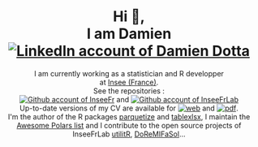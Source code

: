 <h1 align="center">
  Hi 👋,
  </br>I am Damien
  </br>
  <a href="https://www.linkedin.com/in/damien-dotta-078a18101/">
    <img alt="LinkedIn account of Damien Dotta" src="https://shields.io/badge/LinkedIn-damiendotta-333?logo=linkedin&logoColor=white"/>
  </a>

</h1>
<p align="center">
  I am currently working as a statistician and R developper</br>
  at <a href="https://www.insee.fr/en/accueil">Insee (France)</a>.</br>
  See the repositories :</br>  
    <a href="https://github.com/InseeFr">
       <img alt="Github account of InseeFr" src="https://shields.io/badge/InseeFr-333?logo=github&logoColor=white"/></a>
       and
    <a href="https://github.com/InseeFrLab">
       <img alt="Github account of InseeFrLab" src="https://shields.io/badge/InseeFrLab-333?logo=github&logoColor=white"/></a></br>
  Up-to-date versions of my CV are available for <a href="https://ddotta.github.io/CV/CV"><img alt="web"/></a> and 
  <a href="https://github.com/ddotta/CV/raw/print/CV.pdf"><img alt="pdf"/></a>.  
  <br>
  I'm the author of the R packages <a href="https://github.com/ddotta/parquetize">parquetize</a> and <a href="https://github.com/ddotta/tablexlsx">tablexlsx</a>, I maintain the <a href="https://github.com/ddotta/awesome-polars">Awesome Polars list</a> and I contribute to the open source projects of InseeFrLab <a href="https://github.com/InseeFrLab/utilitR">utilitR</a>, <a href="https://github.com/InseeFrLab/DoReMIFaSol">DoReMIFaSol</a>...
</p>
